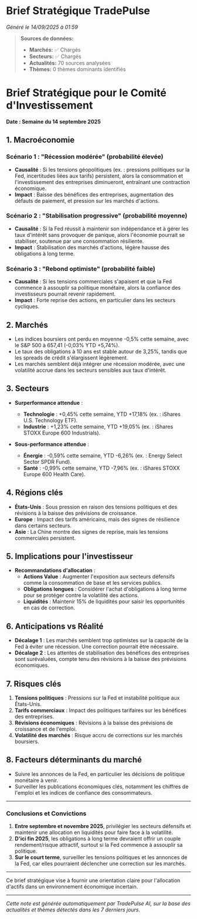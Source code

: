 # Brief Stratégique TradePulse

*Généré le 14/09/2025 à 01:59*

> **Sources de données:**
> - **Marchés:** ✅ Chargés
> - **Secteurs:** ✅ Chargés
> - **Actualités:** 70 sources analysées
> - **Thèmes:** 0 thèmes dominants identifiés

# Brief Stratégique pour le Comité d'Investissement

**Date : Semaine du 14 septembre 2025**

## 1. Macroéconomie

### Scénario 1 : "Récession modérée" (probabilité élevée)
- **Causalité** : Si les tensions géopolitiques (ex. : pressions politiques sur la Fed, incertitudes liées aux tarifs) persistent, alors la consommation et l'investissement des entreprises diminueront, entraînant une contraction économique.
- **Impact** : Baisse des bénéfices des entreprises, augmentation des défauts de paiement, et pression sur les marchés d'actions.

### Scénario 2 : "Stabilisation progressive" (probabilité moyenne)
- **Causalité** : Si la Fed réussit à maintenir son indépendance et à gérer les taux d'intérêt sans provoquer de panique, alors l'économie pourrait se stabiliser, soutenue par une consommation résiliente.
- **Impact** : Stabilisation des marchés d'actions, légère hausse des obligations à long terme.

### Scénario 3 : "Rebond optimiste" (probabilité faible)
- **Causalité** : Si les tensions commerciales s'apaisent et que la Fed commence à assouplir sa politique monétaire, alors la confiance des investisseurs pourrait revenir rapidement.
- **Impact** : Forte reprise des actions, en particulier dans les secteurs cycliques.

## 2. Marchés

- Les indices boursiers ont perdu en moyenne -0,5% cette semaine, avec le S&P 500 à 657,41 (-0,03% YTD +5,74%).
- Le taux des obligations à 10 ans est stable autour de 3,25%, tandis que les spreads de crédit s'élargissent légèrement.
- Les marchés semblent déjà intégrer une récession modérée, avec une volatilité accrue dans les secteurs sensibles aux taux d'intérêt.

## 3. Secteurs

- **Surperformance attendue** : 
  - **Technologie** : +0,45% cette semaine, YTD +17,18% (ex. : iShares U.S. Technology ETF).
  - **Industrie** : +1,23% cette semaine, YTD +19,05% (ex. : iShares STOXX Europe 600 Industrials).
  
- **Sous-performance attendue** : 
  - **Énergie** : -0,59% cette semaine, YTD -6,26% (ex. : Energy Select Sector SPDR Fund).
  - **Santé** : -0,99% cette semaine, YTD -7,96% (ex. : iShares STOXX Europe 600 Health Care).

## 4. Régions clés

- **États-Unis** : Sous pression en raison des tensions politiques et des révisions à la baisse des prévisions de croissance.
- **Europe** : Impact des tarifs américains, mais des signes de résilience dans certains secteurs.
- **Asie** : La Chine montre des signes de reprise, mais les tensions commerciales persistent.

## 5. Implications pour l'investisseur

- **Recommandations d'allocation** :
  - **Actions Value** : Augmenter l'exposition aux secteurs défensifs comme la consommation de base et les services publics.
  - **Obligations longues** : Considérer l'achat d'obligations à long terme pour se protéger contre la volatilité des actions.
  - **Liquidités** : Maintenir 15% de liquidités pour saisir les opportunités en cas de correction.

## 6. Anticipations vs Réalité

- **Décalage 1** : Les marchés semblent trop optimistes sur la capacité de la Fed à éviter une récession. Une correction pourrait être nécessaire.
- **Décalage 2** : Les attentes de stabilisation des bénéfices des entreprises sont surévaluées, compte tenu des révisions à la baisse des prévisions économiques.

## 7. Risques clés

1. **Tensions politiques** : Pressions sur la Fed et instabilité politique aux États-Unis.
2. **Tarifs commerciaux** : Impact des politiques tarifaires sur les bénéfices des entreprises.
3. **Révisions économiques** : Révisions à la baisse des prévisions de croissance et de l'emploi.
4. **Volatilité des marchés** : Risque accru de corrections sur les marchés boursiers.

## 8. Facteurs déterminants du marché

- Suivre les annonces de la Fed, en particulier les décisions de politique monétaire à venir.
- Surveiller les publications économiques clés, notamment les chiffres de l'emploi et les indices de confiance des consommateurs.

---

### Conclusions et Convictions

1. **Entre septembre et novembre 2025**, privilégier les secteurs défensifs et maintenir une allocation en liquidités pour faire face à la volatilité.
2. **D'ici fin 2025**, les obligations à long terme devraient offrir un couple rendement/risque attractif, surtout si la Fed commence à assouplir sa politique.
3. **Sur le court terme**, surveiller les tensions politiques et les annonces de la Fed, car elles pourraient déclencher une correction sur les marchés.

--- 

Ce brief stratégique vise à fournir une orientation claire pour l'allocation d'actifs dans un environnement économique incertain.

---

*Cette note est générée automatiquement par TradePulse AI, sur la base des actualités et thèmes détectés dans les 7 derniers jours.*

